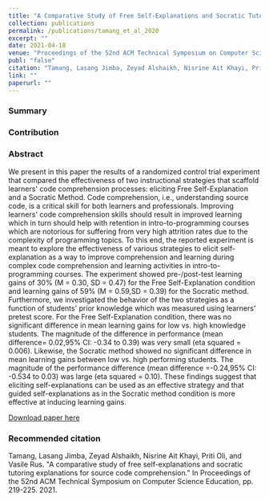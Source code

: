 ```yaml
---
title: "A Comparative Study of Free Self-Explanations and Socratic Tutoring Explanations for Source Code Comprehension"
collection: publications
permalink: /publications/tamang_et_al_2020
excerpt: ""
date: 2021-04-18
venue: "Proceedings of the 52nd ACM Technical Symposium on Computer Science Education. 2021"
publ: "false"
citation: "Tamang, Lasang Jimba, Zeyad Alshaikh, Nisrine Ait Khayi, Priti Oli, and Vasile Rus. 'A comparative study of free self-explanations and socratic tutoring explanations for source code comprehension.' In Proceedings of the 52nd ACM Technical Symposium on Computer Science Education, pp. 219-225. 2021."
link: ""
paperurl: ""
---
```


### Summary

### Contribution

### Abstract

We present in this paper the results of a randomized control trial experiment that compared the effectiveness of two instructional strategies that scaffold learners' code comprehension processes: eliciting Free Self-Explanation and a Socratic Method. Code comprehension, i.e., understanding source code, is a critical skill for both learners and professionals. Improving learners' code comprehension skills should result in improved learning which in turn should help with retention in intro-to-programming courses which are notorious for suffering from very high attrition rates due to the complexity of programming topics. To this end, the reported experiment is meant to explore the effectiveness of various strategies to elicit self-explanation as a way to improve comprehension and learning during complex code comprehension and learning activities in intro-to-programming courses. The experiment showed pre-/post-test learning gains of 30% (M = 0.30, SD = 0.47) for the Free Self-Explanation condition and learning gains of 59% (M = 0.59,SD = 0.39) for the Socratic method. Furthermore, we investigated the behavior of the two strategies as a function of students' prior knowledge which was measured using learners' pretest score. For the Free Self-Explanation condition, there was no significant difference in mean learning gains for low vs. high knowledge students. The magnitude of the difference in performance (mean difference= 0.02,95% CI: -0.34 to 0.39) was very small (eta squared = 0.006). Likewise, the Socratic method showed no significant difference in mean learning gains between low vs. high performing students. The magnitude of the performance difference (mean difference =-0.24,95% CI: -0.534 to 0.03) was large (eta squared = 0.10). These findings suggest that eliciting self-explanations can be used as an effective strategy and that guided self-explanations as in the Socratic method condition is more effective at inducing learning gains.

[Download paper here](https://dl.acm.org/doi/abs/10.1145/3408877.3432423)

### Recommended citation

Tamang, Lasang Jimba, Zeyad Alshaikh, Nisrine Ait Khayi, Priti Oli, and Vasile Rus. "A comparative study of free self-explanations and socratic tutoring explanations for source code comprehension." In Proceedings of the 52nd ACM Technical Symposium on Computer Science Education, pp. 219-225. 2021.
